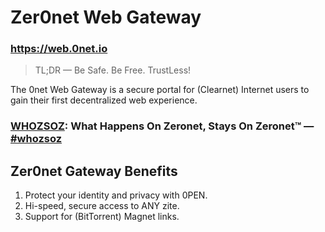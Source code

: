 # Zer0net Web Gateway

### https://web.0net.io

> TL;DR — Be Safe. Be Free. TrustLess!

The 0net Web Gateway is a secure portal for (Clearnet) Internet users to gain their first decentralized web experience.

### [WHOZSOZ](https://0net.io/asklexi.bit?whozsoz): What Happens On Zeronet, Stays On Zeronet™ — [#whozsoz](https://0net.io/whozsoz.bit)

## Zer0net Gateway Benefits

1. Protect your identity and privacy with 0PEN.
2. Hi-speed, secure access to ANY zite.
3. Support for (BitTorrent) Magnet links.
